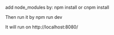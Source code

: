add node_modules by:
	npm install
or
	cnpm install
	
Then run it by
	npm run dev

It will run on 
	http://localhost:8080/
